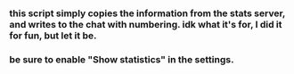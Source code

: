 ### this script simply copies the information from the stats server, and writes to the chat with numbering. idk what it's for, I did it for fun, but let it be.
### be sure to enable "Show statistics" in the settings.
